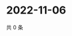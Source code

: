 # 2022-11-06

共 0 条

<!-- BEGIN WEIBO -->
<!-- 最后更新时间 Sun Nov 06 2022 19:13:15 GMT+0800 (China Standard Time) -->

<!-- END WEIBO -->
